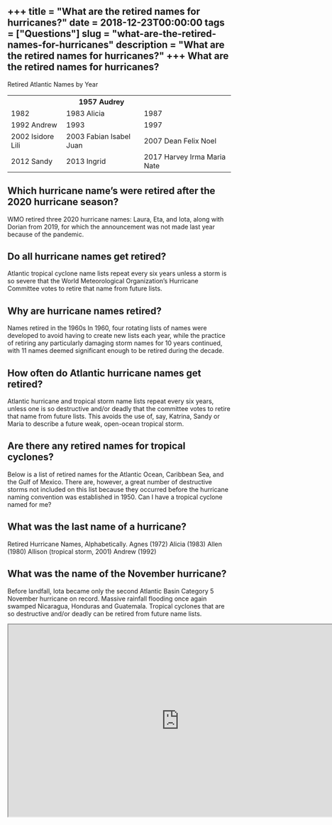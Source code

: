 +++
title = "What are the retired names for hurricanes?"
date = 2018-12-23T00:00:00
tags = ["Questions"]
slug = "what-are-the-retired-names-for-hurricanes"
description = "What are the retired names for hurricanes?"
+++
What are the retired names for hurricanes?
------------------------------------------

Retired Atlantic Names by Year

<table><tr><th></th><th>1957 Audrey</th></tr><tr><td>1982</td><td>1983 Alicia</td><td>1987</td></tr><tr><td>1992 Andrew</td><td>1993</td><td>1997</td></tr><tr><td>2002 Isidore Lili</td><td>2003 Fabian Isabel Juan</td><td>2007 Dean Felix Noel</td></tr><tr><td>2012 Sandy</td><td>2013 Ingrid</td><td>2017 Harvey Irma Maria Nate</td></tr></table>

Which hurricane name’s were retired after the 2020 hurricane season?
--------------------------------------------------------------------

WMO retired three 2020 hurricane names: Laura, Eta, and Iota, along with Dorian from 2019, for which the announcement was not made last year because of the pandemic.

Do all hurricane names get retired?
-----------------------------------

Atlantic tropical cyclone name lists repeat every six years unless a storm is so severe that the World Meteorological Organization’s Hurricane Committee votes to retire that name from future lists.

Why are hurricane names retired?
--------------------------------

Names retired in the 1960s In 1960, four rotating lists of names were developed to avoid having to create new lists each year, while the practice of retiring any particularly damaging storm names for 10 years continued, with 11 names deemed significant enough to be retired during the decade.

How often do Atlantic hurricane names get retired?
--------------------------------------------------

Atlantic hurricane and tropical storm name lists repeat every six years, unless one is so destructive and/or deadly that the committee votes to retire that name from future lists. This avoids the use of, say, Katrina, Sandy or Maria to describe a future weak, open-ocean tropical storm.

Are there any retired names for tropical cyclones?
--------------------------------------------------

Below is a list of retired names for the Atlantic Ocean, Caribbean Sea, and the Gulf of Mexico. There are, however, a great number of destructive storms not included on this list because they occurred before the hurricane naming convention was established in 1950. Can I have a tropical cyclone named for me?

What was the last name of a hurricane?
--------------------------------------

Retired Hurricane Names, Alphabetically. Agnes (1972) Alicia (1983) Allen (1980) Allison (tropical storm, 2001) Andrew (1992)

What was the name of the November hurricane?
--------------------------------------------

Before landfall, Iota became only the second Atlantic Basin Category 5 November hurricane on record. Massive rainfall flooding once again swamped Nicaragua, Honduras and Guatemala. Tropical cyclones that are so destructive and/or deadly can be retired from future name lists.

<iframe allow="accelerometer; autoplay; clipboard-write; encrypted-media; gyroscope; picture-in-picture" allowfullscreen="" class="__youtube_prefs__  epyt-is-override  no-lazyload" data-no-lazy="1" data-origheight="433" data-origwidth="770" data-skipgform_ajax_framebjll="" height="433" id="_ytid_42002" loading="lazy" src="https://www.youtube.com/embed/pvFOzN1D5KE?enablejsapi=1&autoplay=0&cc_load_policy=0&cc_lang_pref=&iv_load_policy=1&loop=0&modestbranding=0&rel=1&fs=1&playsinline=0&autohide=2&theme=dark&color=red&controls=1&" title="YouTube player" width="770"></iframe>